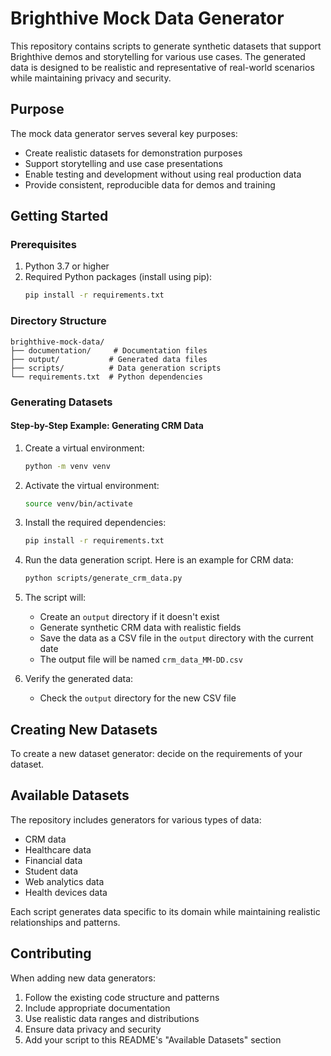 # Brighthive Mock Data Generator

This repository contains scripts to generate synthetic datasets that support Brighthive demos and storytelling for various use cases. The generated data is designed to be realistic and representative of real-world scenarios while maintaining privacy and security.

## Purpose

The mock data generator serves several key purposes:
- Create realistic datasets for demonstration purposes
- Support storytelling and use case presentations
- Enable testing and development without using real production data
- Provide consistent, reproducible data for demos and training

## Getting Started

### Prerequisites

1. Python 3.7 or higher
2. Required Python packages (install using pip):
   ```bash
   pip install -r requirements.txt
   ```

### Directory Structure

```
brighthive-mock-data/
├── documentation/     # Documentation files
├── output/           # Generated data files
├── scripts/          # Data generation scripts
└── requirements.txt  # Python dependencies
```

### Generating Datasets

#### Step-by-Step Example: Generating CRM Data

1. Create a virtual environment:
   ```bash
   python -m venv venv
   ```

2. Activate the virtual environment:
   ```bash
   source venv/bin/activate
   ```

3. Install the required dependencies:
   ```bash
   pip install -r requirements.txt
   ```

4. Run the data generation script. Here is an example for CRM data:
   ```bash
   python scripts/generate_crm_data.py
   ```

5. The script will:
   - Create an `output` directory if it doesn't exist
   - Generate synthetic CRM data with realistic fields
   - Save the data as a CSV file in the `output` directory with the current date
   - The output file will be named `crm_data_MM-DD.csv`

5. Verify the generated data:
   - Check the `output` directory for the new CSV file

## Creating New Datasets

To create a new dataset generator: decide on the requirements of your dataset.

## Available Datasets

The repository includes generators for various types of data:
- CRM data
- Healthcare data
- Financial data
- Student data
- Web analytics data
- Health devices data

Each script generates data specific to its domain while maintaining realistic relationships and patterns.

## Contributing

When adding new data generators:
1. Follow the existing code structure and patterns
2. Include appropriate documentation
3. Use realistic data ranges and distributions
4. Ensure data privacy and security
5. Add your script to this README's "Available Datasets" section